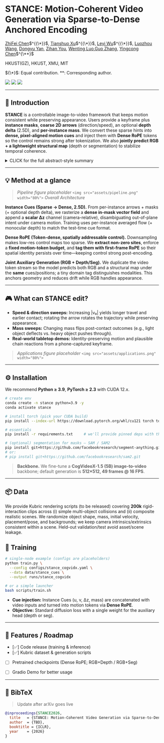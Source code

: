 # STANCE: Motion-Coherent Video Generation via Sparse-to-Dense Anchored Encoding

[ZhiFei Chen]()$^{{\*}}$, [Tianshuo Xu]()$^{{\*}}$, [Leyi Wu]()$^{{\*}}$, [Luozhou Wang](), [Dongyu Yan](), [Zihan You](), [Wenting Luo](),[Guo Zhang](), [Yingcong Chen](https://www.yingcong.me)$^{\**}$

HKUST(GZ), HKUST, XMU, MIT

${\*}$: Equal contribution.
\**: Corresponding author.

<a href="#"><img src="https://img.shields.io/badge/Project_Page-Coming_Soon-lightgrey"></a> <a href="#"><img src="https://img.shields.io/badge/Paper-Under_Review-blue"></a> <a href="#"><img src="https://img.shields.io/badge/%F0%9F%A4%97%20Gradio%20Demo-Coming%20Soon-lightgrey"></a>

---

## 🎏 Introduction

**STANCE** is a controllable image-to-video framework that keeps motion consistent while preserving appearance. Users provide a keyframe plus **instance masks**, **coarse 2D arrows** (direction/speed), an optional **depth delta** (2.5D), and **per-instance mass**. We convert these sparse hints into **dense, pixel-aligned motion cues** and inject them with **Dense RoPE** tokens so the control remains strong after tokenization. We also **jointly predict RGB + a lightweight structural map** (depth or segmentation) to stabilize temporal coherence. 

<details>
<summary>CLICK for the full abstract-style summary</summary>

* **Problem.** Purely visual video diffusion looks great but often drifts or “hovers” near contacts; sparse control maps get washed out after encoding.
* **Key idea.** Turn human-editable hints into a **dense, 2.5D instance cue** per object; keep those cues salient in token space via **Dense RoPE** (spatially addressable motion tokens anchored on the first frame). Train RGB **with** an auxiliary structural head to act as a geometry/consistency witness. 
* **Result.** Better direction/speed/mass faithfulness, cleaner contact onsets, and less drift—without frame-by-frame trajectories. 

</details>

---

## 💡 Method at a glance

> *Pipeline figure placeholder*
> `<img src="assets/pipeline.png" width="80%">`
> *Overall Architecture*

**Instance Cues (Sparse → Dense, 2.5D).** From per-instance arrows + masks (+ optional depth delta), we rasterize a **dense in-mask vector field** and append a **scalar ∆z** channel (camera-relative), disambiguating out-of-plane intent under camera motion. Training uses per-instance averaged flow (+ monocular depth) to match the test-time cue format. 

**Dense RoPE (Token-dense, spatially addressable control).** Downsampling makes low-res control maps too sparse. We **extract non-zero sites**, enforce a **fixed motion-token budget**, and **tag them with first-frame RoPE** so their spatial identity persists over time—keeping control strong post-encoding. 

**Joint Auxiliary Generation (RGB + Depth/Seg).** We duplicate the video token stream so the model predicts both RGB and a structural map under the **same** cues/positions; a tiny domain tag distinguishes modalities. This anchors geometry and reduces drift while RGB handles appearance. 

---

## 🎮 What can STANCE edit?

* **Speed & direction sweeps:** Increasing |v₀| yields longer travel and earlier contact; rotating the arrow rotates the trajectory while preserving appearance. 
* **Mass sweeps:** Changing mass flips post-contact outcomes (e.g., light object deflects vs. heavy object pushes through). 
* **Real-world tabletop demos:** Identity-preserving motion and plausible chain reactions from a phone-captured keyframe. 

> *Applications figure placeholder*
> `<img src="assets/applications.png" width="80%">`

---

## ⚙️ Installation

We recommend **Python ≥ 3.9**, **PyTorch ≥ 2.3** with CUDA 12.x.

```bash
# create env
conda create -n stance python=3.9 -y
conda activate stance

# install torch (pick your CUDA build)
pip install --index-url https://download.pytorch.org/whl/cu121 torch torchvision torchaudio

# essentials
pip install -r requirements.txt     # we'll provide pinned deps with the code release

# (optional) segmentation for masks — SAM / SAM2
pip install git+https://github.com/facebookresearch/segment-anything.git
# or:
# pip install git+https://github.com/facebookresearch/sam2.git
```

> **Backbone.** We fine-tune a **CogVideoX-1.5 (5B) image-to-video** backbone; default generation is **512×512, 49 frames @ 16 FPS**. 

---

## 📦 Data

We provide Kubric rendering scripts (to be released) covering **200k** rigid-interaction clips across (i) simple multi-object collisions and (ii) composite realistic scenes. We randomize object shape, mass, initial velocity, placement/pose, and backgrounds; we keep camera intrinsics/extrinsics consistent within a scene. Held-out validation/test avoid asset/scene leakage. 



## 💫 Training

```bash
# single-node example (configs are placeholders)
python train.py \
  --config configs/stance_cogvidx.yaml \
  --data data/stance_cues \
  --output runs/stance_cogvidx

# or a simple launcher
bash scripts/train.sh
```

* **Cue injection:** Instance Cues (u, v, ∆z, mass) are concatenated with video inputs and turned into motion tokens via **Dense RoPE**. 
* **Objective:** Standard diffusion loss with a single weight for the auxiliary head (depth or seg). 

---



## 🚩 Features / Roadmap

* [✅] Code release (training & inference)
* [✅] Kubric dataset & generation scripts
* [ ] Pretrained checkpoints (Dense RoPE; RGB+Depth / RGB+Seg)
* [ ] Gradio Demo for better usage


---


## 📄 BibTeX

> Update after arXiv goes live

```bibtex
@inproceedings{STANCE2026,
  title   = {STANCE: Motion-Coherent Video Generation via Sparse-to-Dense Anchored Encoding},
  author  = {TBD},
  booktitle = {ICLR},
  year    = {2026}
}
```


